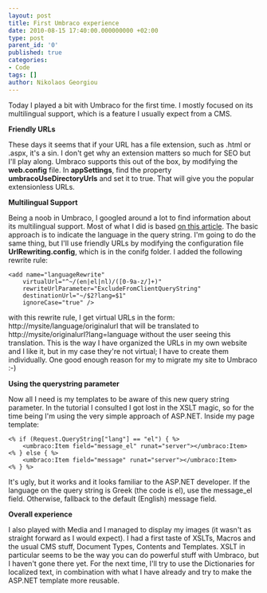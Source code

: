 ```yaml
---
layout: post
title: First Umbraco experience
date: 2010-08-15 17:40:00.000000000 +02:00
type: post
parent_id: '0'
published: true
categories:
- Code
tags: []
author: Nikolaos Georgiou
---
```


Today I played a bit with Umbraco for the first time. I mostly focused on its multilingual support, which is a feature I usually expect from a CMS.

<strong>Friendly URLs</strong>

These days it seems that if your URL has a file extension, such as .html or .aspx, it's a sin. I don't get why an extension matters so much for SEO but I'll play along. Umbraco supports this out of the box, by modifying the <strong>web.config</strong> file. In <strong>appSettings</strong>, find the property <strong>umbracoUseDirectoryUrls</strong> and set it to true. That will give you the popular extensionless URLs.

<strong>Multilingual Support</strong>

Being a noob in Umbraco, I googled around a lot to find information about its multilingual support. Most of what I did is based <a href="http://umbraco.org/documentation/books/multilingual-11-sites" target="_blank">on this article</a>. The basic approach is to indicate the language in the query string. I'm going to do the same thing, but I'll use friendly URLs by modifying the configuration file <strong>UrlRewriting.config</strong>, which is in the conifg folder. I added the following rewrite rule:

```
<add name="languageRewrite"
    virtualUrl="^~/(en|el|nl)/([0-9a-z/]+)"
    rewriteUrlParameter="ExcludeFromClientQueryString"
    destinationUrl="~/$2?lang=$1"
    ignoreCase="true" />
```

with this rewrite rule, I get virtual URLs in the form: http://mysite/language/originalurl that will be translated to http://mysite/originalurl?lang=language without the user seeing this translation. This is the way I have organized the URLs in my own website and I like it, but in my case they're not virtual; I have to create them individually. One good enough reason for my to migrate my site to Umbraco :-)

<strong>Using the querystring parameter</strong>

Now all I need is my templates to be aware of this new query string parameter. In the tutorial I consulted I got lost in the XSLT magic, so for the time being I'm using the very simple approach of ASP.NET. Inside my page template:

```
<% if (Request.QueryString["lang"] == "el") { %>
    <umbraco:Item field="message_el" runat="server"></umbraco:Item>
<% } else { %>
    <umbraco:Item field="message" runat="server"></umbraco:Item>
<% } %>
```

It's ugly, but it works and it looks familiar to the ASP.NET developer. If the language on the query string is Greek (the code is el), use the message_el field. Otherwise, fallback to the default (English) message field.

<strong>Overall experience</strong>

I also played with Media and I managed to display my images (it wasn't as straight forward as I would expect). I had a first taste of XSLTs, Macros and the usual CMS stuff, Document Types, Contents and Templates. XSLT in particular seems to be the way you can do powerful stuff with Umbraco, but I haven't gone there yet. For the next time, I'll try to use the Dictionaries for localized text, in combination with what I have already and try to make the ASP.NET template more reusable.
